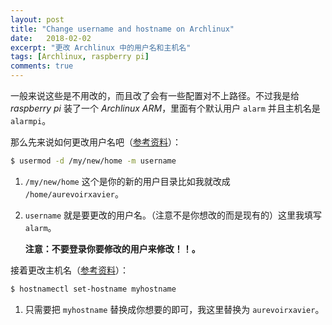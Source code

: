 ```yaml
---
layout: post
title: "Change username and hostname on Archlinux"
date:   2018-02-02
excerpt: "更改 Archlinux 中的用户名和主机名"
tags: [Archlinux, raspberry pi]
comments: true
---
```


一般来说这些是不用改的，而且改了会有一些配置对不上路径。不过我是给 *raspberry pi* 装了一个 *Archlinux ARM*，里面有个默认用户 `alarm` 并且主机名是 `alarmpi`。

那么先来说如何更改用户名吧（[参考资料](https://wiki.archlinux.org/index.php/Users_and_groups#Change_a_user.27s_login_name_or_home_directory)）：

```sh
$ usermod -d /my/new/home -m username
```

1.  `/my/new/home` 这个是你的新的用户目录比如我就改成 `/home/aurevoirxavier`。

2.  `username` 就是要更改的用户名。（注意不是你想改的而是现有的）这里我填写 `alarm`。

    **注意：不要登录你要修改的用户来修改！！。**

接着更改主机名（[参考资料](https://wiki.archlinux.org/index.php/Network_configuration#Set_the_hostname)）：

```sh
$ hostnamectl set-hostname myhostname
```

1.  只需要把 `myhostname` 替换成你想要的即可，我这里替换为 `aurevoirxavier`。


